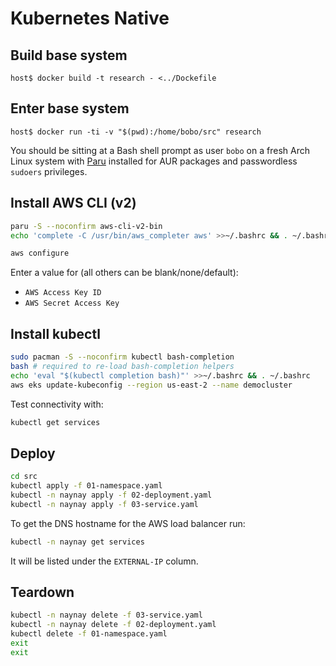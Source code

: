 # Kubernetes Native

## Build base system

```console
host$ docker build -t research - <../Dockefile
```

## Enter base system

```console
host$ docker run -ti -v "$(pwd):/home/bobo/src" research
```

You should be sitting at a Bash shell prompt as user `bobo` on a fresh Arch
Linux system with [Paru](https://github.com/morganamilo/paru) installed for AUR
packages and passwordless `sudoers` privileges.

## Install AWS CLI (v2)

```sh
paru -S --noconfirm aws-cli-v2-bin
echo 'complete -C /usr/bin/aws_completer aws' >>~/.bashrc && . ~/.bashrc
```

```sh
aws configure
```

Enter a value for (all others can be blank/none/default):

- `AWS Access Key ID`
- `AWS Secret Access Key`

## Install kubectl

```sh
sudo pacman -S --noconfirm kubectl bash-completion
bash # required to re-load bash-completion helpers
echo 'eval "$(kubectl completion bash)"' >>~/.bashrc && . ~/.bashrc
aws eks update-kubeconfig --region us-east-2 --name democluster
```

Test connectivity with:

```sh
kubectl get services
```

## Deploy

```sh
cd src
kubectl apply -f 01-namespace.yaml
kubectl -n naynay apply -f 02-deployment.yaml
kubectl -n naynay apply -f 03-service.yaml
```

To get the DNS hostname for the AWS load balancer run:

```sh
kubectl -n naynay get services
```

It will be listed under the `EXTERNAL-IP` column.

## Teardown

```sh
kubectl -n naynay delete -f 03-service.yaml
kubectl -n naynay delete -f 02-deployment.yaml
kubectl delete -f 01-namespace.yaml
exit
exit
```
